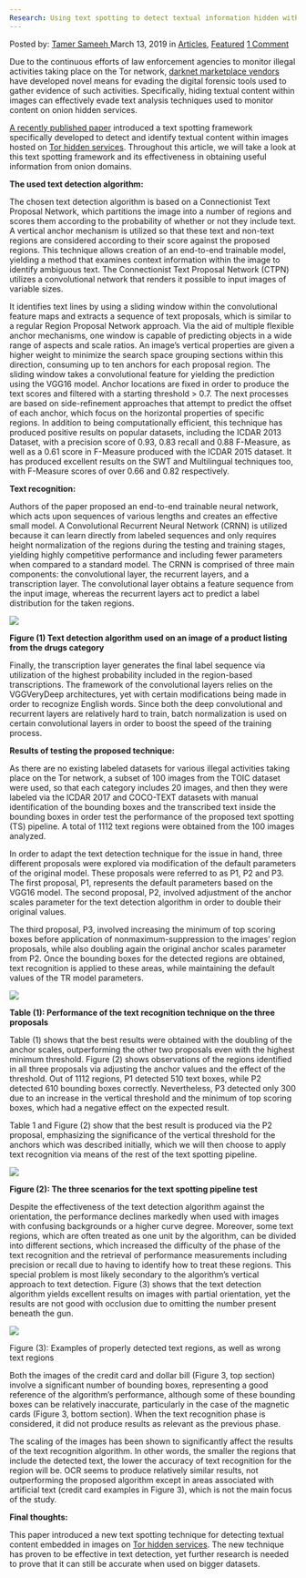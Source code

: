 ```yaml
---
Research: Using text spotting to detect textual information hidden within images hosted on onion domains
---
```

<article class="post-listing post-28607 post type-post status-publish format-standard has-post-thumbnail hentry category-articles category-deepdot-news tag-detect tag-domains tag-hidden tag-hosted tag-images tag-information tag-onion tag-research tag-spotting tag-text tag-textual">
    <div class="post-inner">
    <p class="post-meta">
    <span>Posted by: <a href="https://www.deepdotweb.com/author/tamersameeh/" title="">Tamer Sameeh </a></span>
    <span>March 13, 2019</span>
    <span>in <a href="https://www.deepdotweb.com/category/articles/" rel="category tag">Articles</a>, <a href="https://www.deepdotweb.com/category/deepdot-news/" rel="category tag">Featured</a></span>
    <span><a href="https://www.deepdotweb.com/2019/03/13/research-using-text-spotting-to-detect-textual-information-hidden-within-images-hosted-on-onion-domains/#comments">1 Comment</a></span>
    </p>
    <div class="clear"></div>
    <div class="entry">
    <p>Due to the continuous efforts of law enforcement agencies to monitor illegal activities taking place on the Tor network, <a href="https://www.deepdotweb.com/2018/11/14/multi-homing-vendors-and-loyal-buyers-on-darknet-marketplaces/">darknet marketplace vendors</a> have developed novel means for evading the digital forensic tools used to gather evidence of such activities. Specifically, hiding textual content within images can effectively evade text analysis techniques used to monitor content on onion hidden services.</p>
    <p><a href="http://dehesa.unex.es/handle/10662/8796">A recently published paper</a> introduced a text spotting framework specifically developed to detect and identify textual content within images hosted on <a href="https://www.deepdotweb.com/2018/10/28/research-intelligence-extraction-of-tor-hidden-services-a-research-study/">Tor hidden services</a>. Throughout this article, we will take a look at this text spotting framework and its effectiveness in obtaining useful information from onion domains.</p>
    <p><strong>The used text detection algorithm:</strong></p>
    <p>The chosen text detection algorithm is based on a Connectionist Text Proposal Network, which partitions the image into a number of regions and scores them according to the probability of whether or not they include text. A vertical anchor mechanism is utilized so that these text and non-text regions are considered according to their score against the proposed regions. This technique allows creation of an end-to-end trainable model, yielding a method that examines context information within the image to identify ambiguous text. The Connectionist Text Proposal Network (CTPN) utilizes a convolutional network that renders it possible to input images of variable sizes.</p>
    <p>It identifies text lines by using a sliding window within the convolutional feature maps and extracts a sequence of text proposals, which is similar to a regular Region Proposal Network approach. Via the aid of multiple flexible anchor mechanisms, one window is capable of predicting objects in a wide range of aspects and scale ratios. An image&#8217;s vertical properties are given a higher weight to minimize the search space grouping sections within this direction, consuming up to ten anchors for each proposal region. The sliding window takes a convolutional feature for yielding the prediction using the VGG16 model. Anchor locations are fixed in order to produce the text scores and filtered with a starting threshold &gt; 0.7. The next processes are based on side-refinement approaches that attempt to predict the offset of each anchor, which focus on the horizontal properties of specific regions. In addition to being computationally efficient, this technique has produced positive results on popular datasets, including the ICDAR 2013 Dataset, with a precision score of 0.93, 0.83 recall and 0.88 F-Measure, as well as a 0.61 score in F-Measure produced with the ICDAR 2015 dataset. It has produced excellent results on the SWT and Multilingual techniques too, with F-Measure scores of over 0.66 and 0.82 respectively.</p>
    <p><strong>Text recognition:</strong></p>
    <p>Authors of the paper proposed an end-to-end trainable neural network, which acts upon sequences of various lengths and creates an effective small model. A Convolutional Recurrent Neural Network (CRNN) is utilized because it can learn directly from labeled sequences and only requires height normalization of the regions during the testing and training stages, yielding highly competitive performance and including fewer parameters when compared to a standard model. The CRNN is comprised of three main components: the convolutional layer, the recurrent layers, and a transcription layer. The convolutional layer obtains a feature sequence from the input image, whereas the recurrent layers act to predict a label distribution for the taken regions.</p>
    <p><img class="wp-image-28610" src="https://www.deepdotweb.com/wp-content/uploads/2019/03/word-image-20.png" srcset="https://www.deepdotweb.com/wp-content/uploads/2019/03/word-image-20.png 742w, https://www.deepdotweb.com/wp-content/uploads/2019/03/word-image-20-300x203.png 300w" sizes="(max-width: 742px) 100vw, 742px" /></p>
    <p><strong>Figure (1) Text detection algorithm used on an image of a product listing from the drugs category</strong></p>
    <p>Finally, the transcription layer generates the final label sequence via utilization of the highest probability included in the region-based transcriptions. The framework of the convolutional layers relies on the VGGVeryDeep architectures, yet with certain modifications being made in order to recognize English words. Since both the deep convolutional and recurrent layers are relatively hard to train, batch normalization is used on certain convolutional layers in order to boost the speed of the training process.</p>
    <p><strong>Results of testing the proposed technique:</strong></p>
    <p>As there are no existing labeled datasets for various illegal activities taking place on the Tor network, a subset of 100 images from the TOIC dataset were used, so that each category includes 20 images, and then they were labeled via the ICDAR 2017 and COCO-TEXT datasets with manual identification of the bounding boxes and the transcribed text inside the bounding boxes in order test the performance of the proposed text spotting (TS) pipeline. A total of 1112 text regions were obtained from the 100 images analyzed.</p>
    <p>In order to adapt the text detection technique for the issue in hand, three different proposals were explored via modification of the default parameters of the original model. These proposals were referred to as P1, P2 and P3. The first proposal, P1, represents the default parameters based on the VGG16 model. The second proposal, P2, involved adjustment of the anchor scales parameter for the text detection algorithm in order to double their original values.</p>
    <p>The third proposal, P3, involved increasing the minimum of top scoring boxes before application of nonmaximum-suppression to the images&#8217; region proposals, while also doubling again the original anchor scales parameter from P2. Once the bounding boxes for the detected regions are obtained, text recognition is applied to these areas, while maintaining the default values of the TR model parameters.</p>
    <p><img class="wp-image-28611" src="https://www.deepdotweb.com/wp-content/uploads/2019/03/word-image-21.png" srcset="https://www.deepdotweb.com/wp-content/uploads/2019/03/word-image-21.png 546w, https://www.deepdotweb.com/wp-content/uploads/2019/03/word-image-21-300x209.png 300w" sizes="(max-width: 546px) 100vw, 546px" /></p>
    <p><strong>Table (1): Performance of the text recognition technique on the three proposals</strong></p>
    <p>Table (1) shows that the best results were obtained with the doubling of the anchor scales, outperforming the other two proposals even with the highest minimum threshold. Figure (2) shows observations of the regions identified in all three proposals via adjusting the anchor values and the effect of the threshold. Out of 1112 regions, P1 detected 510 text boxes, while P2 detected 610 bounding boxes correctly. Nevertheless, P3 detected only 300 due to an increase in the vertical threshold and the minimum of top scoring boxes, which had a negative effect on the expected result.</p>
    <p>Table 1 and Figure (2) show that the best result is produced via the P2 proposal, emphasizing the significance of the vertical threshold for the anchors which was described initially, which we will then choose to apply text recognition via means of the rest of the text spotting pipeline.</p>
    <p><img class="wp-image-28612" src="https://www.deepdotweb.com/wp-content/uploads/2019/03/word-image-22.png" srcset="https://www.deepdotweb.com/wp-content/uploads/2019/03/word-image-22.png 591w, https://www.deepdotweb.com/wp-content/uploads/2019/03/word-image-22-300x208.png 300w" sizes="(max-width: 591px) 100vw, 591px" /></p>
    <p><strong>Figure (2): The three scenarios for the text spotting pipeline test</strong></p>
    <p>Despite the effectiveness of the text detection algorithm against the orientation, the performance declines markedly when used with images with confusing backgrounds or a higher curve degree. Moreover, some text regions, which are often treated as one unit by the algorithm, can be divided into different sections, which increased the difficulty of the phase of the text recognition and the retrieval of performance measurements including precision or recall due to having to identify how to treat these regions. This special problem is most likely secondary to the algorithm’s vertical approach to text detection. Figure (3) shows that the text detection algorithm yields excellent results on images with partial orientation, yet the results are not good with occlusion due to omitting the number present beneath the gun.</p>
    <p><img class="wp-image-28613" src="https://www.deepdotweb.com/wp-content/uploads/2019/03/word-image-23.png" srcset="https://www.deepdotweb.com/wp-content/uploads/2019/03/word-image-23.png 516w, https://www.deepdotweb.com/wp-content/uploads/2019/03/word-image-23-287x300.png 287w" sizes="(max-width: 516px) 100vw, 516px" /></p>
    <p>Figure (3): Examples of properly detected text regions, as well as wrong text regions</p>
    <p>Both the images of the credit card and dollar bill (Figure 3, top section) involve a significant number of bounding boxes, representing a good reference of the algorithm’s performance, although some of these bounding boxes can be relatively inaccurate, particularly in the case of the magnetic cards (Figure 3, bottom section). When the text recognition phase is considered, it did not produce results as relevant as the previous phase.</p>
    <p>The scaling of the images has been shown to significantly affect the results of the text recognition algorithm. In other words, the smaller the regions that include the detected text, the lower the accuracy of text recognition for the region will be. OCR seems to produce relatively similar results, not outperforming the proposed algorithm except in areas associated with artificial text (credit card examples in Figure 3), which is not the main focus of the study.</p>
    <p><strong>Final thoughts:</strong></p>
    <p>This paper introduced a new text spotting technique for detecting textual content embedded in images on <a href="https://www.deepdotweb.com/2017/03/25/comprehensive-privacy-analysis-tor-hidden-services/">Tor hidden services</a>. The new technique has proven to be effective in text detection, yet further research is needed to prove that it can still be accurate when used on bigger datasets.</p>
    </div>
    <span style="display:none"><a href="https://www.deepdotweb.com/tag/detect/" rel="tag">detect</a> <a href="https://www.deepdotweb.com/tag/domains/" rel="tag">domains</a> <a href="https://www.deepdotweb.com/tag/hidden/" rel="tag">hidden</a> <a href="https://www.deepdotweb.com/tag/hosted/" rel="tag">hosted</a> <a href="https://www.deepdotweb.com/tag/images/" rel="tag">images</a> <a href="https://www.deepdotweb.com/tag/information/" rel="tag">information</a> <a href="https://www.deepdotweb.com/tag/onion/" rel="tag">onion</a> <a href="https://www.deepdotweb.com/tag/research/" rel="tag">research</a> <a href="https://www.deepdotweb.com/tag/spotting/" rel="tag">spotting</a> <a href="https://www.deepdotweb.com/tag/text/" rel="tag">text</a> <a href="https://www.deepdotweb.com/tag/textual/" rel="tag">textual</a></span> <span style="display:none" class="updated">2019-03-13</span>
    <div style="display:none" class="vcard author" itemprop="author" itemscope itemtype="http://schema.org/Person"><strong class="fn" itemprop="name"><a href="https://www.deepdotweb.com/author/tamersameeh/" title="Posts by Tamer Sameeh" rel="author">Tamer Sameeh</a></strong></div>
    </div>
</article>

